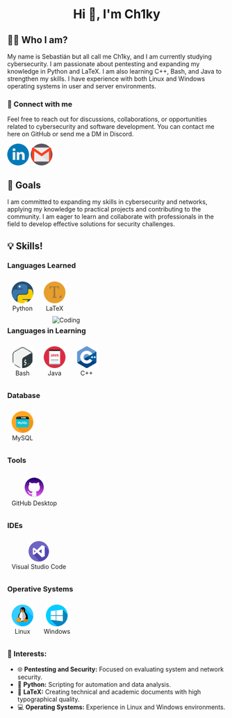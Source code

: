 <h1 align="center">Hi 👋, I'm Ch1ky</h1>

<h2> 🧑‍💻 Who I am? </h2>
My name is Sebastián but all call me Ch1ky, and I am currently studying cybersecurity. I am passionate about pentesting and expanding my knowledge in Python and LaTeX. I am also learning C++, Bash, and Java to strengthen my skills. I have experience with both Linux and Windows operating systems in user and server environments.

<h3 align="left">📨 Connect with me</h3>
Feel free to reach out for discussions, collaborations, or opportunities related to cybersecurity and software development. You can contact me here on GitHub or send me a DM in Discord.

<a href="https://www.linkedin.com/in/sci-cl/" target="_blank"><img src="linkedin.png" alt="Linkedin" width="50"></a> <a href="mailto:sebacaceresino@gmail.com" target="_blank"><img src="gmail.png" alt="Gmail" width="50"></a>
 

<p align="left">
<!-- Aquí puedes añadir tus enlaces de redes sociales -->
</p>

<h2>🌱 Goals</h2>
I am committed to expanding my skills in cybersecurity and networks, applying my knowledge to practical projects and contributing to the community. I am eager to learn and collaborate with professionals in the field to develop effective solutions for security challenges.

<h2>💡 Skills!</h2>

<h3>Languages Learned</h3>
<div align="left">
  <div style="display: inline-block; text-align: center; margin: 10px;">
    <img src="python_919852 (2).png" alt="Python" width="50"/><br>Python
  </div> <div style="display: inline-block; text-align: center; margin: 10px;">
    <img src="text-editor_196308.png" alt="LaTeX" width="50"/><br>LaTeX
  </div>
</div>

<img align="right" alt="Coding" width="400" src="cyberhead.gif">

<h3>Languages in Learning</h3>
<div align="left">
  <div style="display: inline-block; text-align: center; margin: 10px;">
    <img src="gnu-bash_919837.png" alt="Bash" width="50"/><br>Bash
  </div> <div style="display: inline-block; text-align: center; margin: 10px;">
    <img src="file_10095507.png" alt="Java" width="50"/><br>Java
  </div> <div style="display: inline-block; text-align: center; margin: 10px;">
    <img src="c_6132222.png" alt="C++" width="50"/><br>C++
  </div>
</div>

<h3>Database</h3>
<div align="left">
  <div style="display: inline-block; text-align: center; margin: 10px;">
    <img src="database_10124728.png" alt="MySQL" width="50"/><br>MySQL
  </div>
</div>

<h3>Tools</h3>
<div align="left">
  <div style="display: inline-block; text-align: center; margin: 10px;">
    <img src="1u671h0bmu13bfbm4klv6hc2rn-7a4fb512a5f1b1bc0e5d56faafa65081.png" alt="GitHub Desktop" width="50"/><br>GitHub Desktop
  </div>
</div>

<h3>IDEs</h3>
<div align="left">
  <div style="display: inline-block; text-align: center; margin: 10px;">
    <img src="visual-studio.png" alt="Visual Studio Code" width="47"/><br>Visual Studio Code
  </div>
</div>

<h3>Operative Systems</h3>
<div align="left">
  <div style="display: inline-block; text-align: center; margin: 10px;">
    <img src="linux.png" alt="Linux" width="50"/><br>Linux
  </div>
  <div style="display: inline-block; text-align: center; margin: 10px;">
    <img src="windows.png" alt="Windows" width="50"/><br>Windows
  </div>
</div>

### 💼 Interests:
- 🌐 **Pentesting and Security:** Focused on evaluating system and network security.
- 🐍 **Python:** Scripting for automation and data analysis.
- 📄 **LaTeX:** Creating technical and academic documents with high typographical quality.
- 💻 **Operating Systems:** Experience in Linux and Windows environments.


